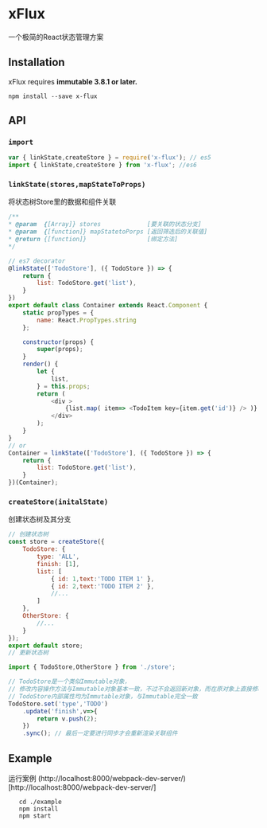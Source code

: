 xFlux
=========================
一个极简的React状态管理方案

## Installation

xFlux requires **immutable 3.8.1 or later.**

```
npm install --save x-flux
```

## API

### `import`

```js
var { linkState,createStore } = require('x-flux'); // es5
import { linkState,createStore } from 'x-flux'; //es6
```

### `linkState(stores,mapStateToProps)`

将状态树Store里的数据和组件关联
```js
/**
* @param  {[Array]} stores             [要关联的状态分支]
* @param  {[function]} mapStatetoPorps [返回筛选后的关联值]
* @return {[function]}                 [绑定方法]
*/
```

```js
// es7 decorator
@linkState(['TodoStore'], ({ TodoStore }) => {
    return {
        list: TodoStore.get('list'),
    }
})
export default class Container extends React.Component {
    static propTypes = {
        name: React.PropTypes.string
    };

    constructor(props) {
        super(props);
    }
    render() {
        let {
            list,
        } = this.props;
        return (
            <div >
                {list.map( item=> <TodoItem key={item.get('id')} /> )}
            </div>
        );
    }
}
// or
Container = linkState(['TodoStore'], ({ TodoStore }) => {
    return {
        list: TodoStore.get('list'),
    }
})(Container);

```

### `createStore(initalState)`

创建状态树及其分支
```js
// 创建状态树
const store = createStore({
    TodoStore: {
        type: 'ALL',
        finish: [1],
        list: [
            { id: 1,text:'TODO ITEM 1' },
            { id: 2,text:'TODO ITEM 2' },
            //...
        ]
    },
    OtherStore: {
        //...
    }
});
export default store;
// 更新状态树

import { TodoStore,OtherStore } from './store';

// TodoStore是一个类似Immutable对象，
// 修改内容操作方法与Immutable对象基本一致，不过不会返回新对象，而在原对象上直接修改，返回Store对象实例本身
// TodoStore内部属性均为Immutable对象，与Immutable完全一致
TodoStore.set('type','TODO')
    .update('finish',v=>{
        return v.push(2);
    })
    .sync(); // 最后一定要进行同步才会重新渲染关联组件

```


## Example

运行案例 (http://localhost:8000/webpack-dev-server/)[http://localhost:8000/webpack-dev-server/]

```
   cd ./example
   npm install
   npm start
```
